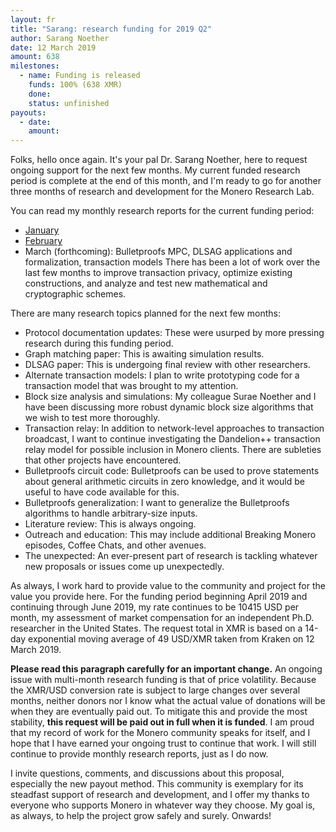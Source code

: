```yaml
---
layout: fr
title: "Sarang: research funding for 2019 Q2"
author: Sarang Noether
date: 12 March 2019
amount: 638
milestones:
  - name: Funding is released
    funds: 100% (638 XMR)
    done:
    status: unfinished
payouts:
  - date:
    amount:
---
```

Folks, hello once again. It's your pal Dr. Sarang Noether, here to request ongoing support for the next few months. My current funded research period is complete at the end of this month, and I'm ready to go for another three months of research and development for the Monero Research Lab.

You can read my monthly research reports for the current funding period:
- [January](https://www.reddit.com/r/Monero/comments/al125c/january_monthly_report_from_sarang_noether/)
- [February](https://www.reddit.com/r/Monero/comments/avdrbs/february_monthly_report_from_sarang_noether/)
- March (forthcoming): Bulletproofs MPC, DLSAG applications and formalization, transaction models
There has been a lot of work over the last few months to improve transaction privacy, optimize existing constructions, and analyze and test new mathematical and cryptographic schemes.

There are many research topics planned for the next few months:
- Protocol documentation updates: These were usurped by more pressing research during this funding period.
- Graph matching paper: This is awaiting simulation results.
- DLSAG paper: This is undergoing final review with other researchers.
- Alternate transaction models: I plan to write prototyping code for a transaction model that was brought to my attention.
- Block size analysis and simulations: My colleague Surae Noether and I have been discussing more robust dynamic block size algorithms that we wish to test more thoroughly.
- Transaction relay: In addition to network-level approaches to transaction broadcast, I want to continue investigating the Dandelion++ transaction relay model for possible inclusion in Monero clients. There are subleties that other projects have encountered.
- Bulletproofs circuit code: Bulletproofs can be used to prove statements about general arithmetic circuits in zero knowledge, and it would be useful to have code available for this.
- Bulletproofs generalization: I want to generalize the Bulletproofs algorithms to handle arbitrary-size inputs.
- Literature review: This is always ongoing.
- Outreach and education: This may include additional Breaking Monero episodes, Coffee Chats, and other avenues.
- The unexpected: An ever-present part of research is tackling whatever new proposals or issues come up unexpectedly.

As always, I work hard to provide value to the community and project for the value you provide here. For the funding period beginning April 2019 and continuing through June 2019, my rate continues to be 10415 USD per month, my assessment of market compensation for an independent Ph.D. researcher in the United States. The request total in XMR is based on a 14-day exponential moving average of 49 USD/XMR taken from Kraken on 12 March 2019.

**Please read this paragraph carefully for an important change.** An ongoing issue with multi-month research funding is that of price volatility. Because the XMR/USD conversion rate is subject to large changes over several months, neither donors nor I know what the actual value of donations will be when they are eventually paid out. To mitigate this and provide the most stability, **this request will be paid out in full when it is funded**. I am proud that my record of work for the Monero community speaks for itself, and I hope that I have earned your ongoing trust to continue that work. I will still continue to provide monthly research reports, just as I do now.

I invite questions, comments, and discussions about this proposal, especially the new payout method. This community is exemplary for its steadfast support of research and development, and I offer my thanks to everyone who supports Monero in whatever way they choose. My goal is, as always, to help the project grow safely and surely. Onwards!
